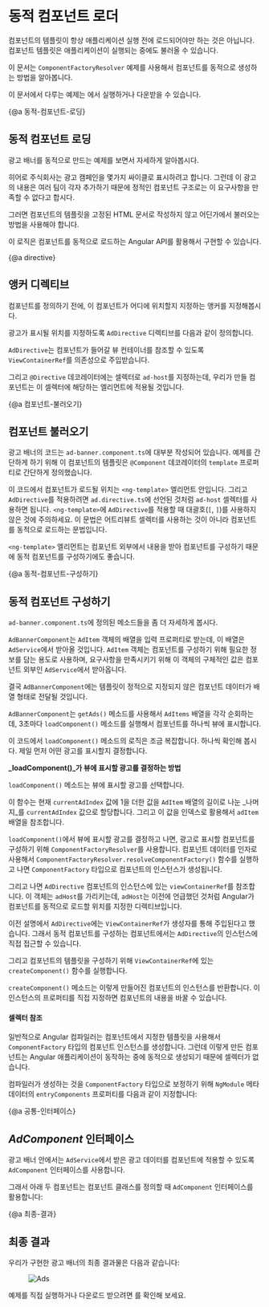 <!--
# Dynamic Component Loader
-->
# 동적 컴포넌트 로더

<!--
Component templates are not always fixed. An application may need to load new components at runtime.
-->
컴포넌트의 템플릿이 항상 애플리케이션 실행 전에 로드되어야만 하는 것은 아닙니다. 컴포넌트 템플릿은 애플리케이션이 실행되는 중에도 불러올 수 있습니다.

<!--
This cookbook shows you how to use `ComponentFactoryResolver` to add components dynamically.
-->
이 문서는 `ComponentFactoryResolver` 예제를 사용해서 컴포넌트를 동적으로 생성하는 방법을 알아봅니다.

<!--
See the <live-example name="dynamic-component-loader"></live-example>
of the code in this cookbook.
-->
이 문서에서 다루는 예제는 <live-example name="dynamic-component-loader"></live-example>에서 실행하거나 다운받을 수 있습니다.

<!--
{@a dynamic-loading}
-->
{@a 동적-컴포넌트-로딩}

<!--
## Dynamic component loading
-->
## 동적 컴포넌트 로딩

<!--
The following example shows how to build a dynamic ad banner.
-->
광고 배너를 동적으로 만드는 예제를 보면서 자세하게 알아봅시다.

<!--
The hero agency is planning an ad campaign with several different
ads cycling through the banner. New ad components are added
frequently by several different teams. This makes it impractical
to use a template with a static component structure.
-->
히어로 주식회사는 광고 캠페인을 몇가지 싸이클로 표시하려고 합니다. 그런데 이 광고의 내용은 여러 팀이 각자 추가하기 때문에 정적인 컴포넌트 구조로는 이 요구사항을 만족할 수 없다고 합시다.

<!--
Instead, you need a way to load a new component without a fixed
reference to the component in the ad banner's template.
-->
그러면 컴포넌트의 템플릿을 고정된 HTML 문서로 작성하지 않고 어딘가에서 불러오는 방법을 사용해야 합니다.

<!--
Angular comes with its own API for loading components dynamically.
-->
이 로직은 컴포넌트를 동적으로 로드하는 Angular API를 활용해서 구현할 수 있습니다.

{@a directive}

<!--
## The anchor directive
-->
## 앵커 디렉티브

<!--
Before you can add components you have to define an anchor point
to tell Angular where to insert components.
-->
컴포넌트를 정의하기 전에, 이 컴포넌트가 어디에 위치할지 지정하는 앵커를 지정해봅시다.

<!--
The ad banner uses a helper directive called `AdDirective` to
mark valid insertion points in the template.
-->
광고가 표시될 위치를 지정하도록 `AdDirective` 디렉티브를 다음과 같이 정의합니다.

<code-example path="dynamic-component-loader/src/app/ad.directive.ts" title="src/app/ad.directive.ts" linenums="false">

</code-example>


<!--
`AdDirective` injects `ViewContainerRef` to gain access to the view
container of the element that will host the dynamically added component.
-->
`AdDirective`는 컴포넌트가 들어갈 뷰 컨테이너를 참조할 수 있도록 `ViewContainerRef`를 의존성으로 주입받습니다.

<!--
In the `@Directive` decorator, notice the selector name, `ad-host`;
that's what you use to apply the directive to the element.
The next section shows you how.
-->
그리고 `@Directive` 데코레이터에는 셀렉터로 `ad-host`를 지정하는데, 우리가 만들 컴포넌트는 이 셀렉터에 해당하는 엘리먼트에 적용될 것입니다.

<!--
{@a loading-components}
-->
{@a 컴포넌트-불러오기}

<!--
## Loading components
-->
## 컴포넌트 불러오기

<!--
Most of the ad banner implementation is in `ad-banner.component.ts`.
To keep things simple in this example, the HTML is in the `@Component`
decorator's `template` property as a template string.
-->
광고 배너의 코드는 `ad-banner.component.ts`에 대부분 작성되어 있습니다.
예제를 간단하게 하기 위해 이 컴포넌트의 템플릿은 `@Component` 데코레이터의 `template` 프로퍼티로 간단하게 정의했습니다.

<!--
The `<ng-template>` element is where you apply the directive you just made.
To apply the `AdDirective`, recall the selector from `ad.directive.ts`,
`ad-host`. Apply that to `<ng-template>` without the square brackets. Now Angular knows
where to dynamically load components.
-->
이 코드에서 컴포넌트가 로드될 위치는 `<ng-template>` 엘리먼트 안입니다.
그리고 `AdDirective`를 적용하려면 `ad.directive.ts`에 선언된 것처럼 `ad-host` 셀렉터를 사용하면 됩니다.
`<ng-template>`에 `AdDirective`를 적용할 때 대괄호(`[`, `]`)를 사용하지 않은 것에 주의하세요.
이 문법은 어트리뷰트 셀렉터를 사용하는 것이 아니라 컴포넌트를 동적으로 로드하는 문법입니다.

<code-example path="dynamic-component-loader/src/app/ad-banner.component.ts" region="ad-host" title="src/app/ad-banner.component.ts (template)" linenums="false">

</code-example>


<!--
The `<ng-template>` element is a good choice for dynamic components
because it doesn't render any additional output.
-->
`<ng-template>` 엘리먼트는 컴포넌트 외부에서 내용을 받아 컴포넌트를 구성하기 때문에 동적 컴포넌트를 구성하기에도 좋습니다.

<!--
{@a resolving-components}
-->
{@a 동적-컴포넌트-구성하기}

<!--
## Resolving components
-->
## 동적 컴포넌트 구성하기

<!--
Take a closer look at the methods in `ad-banner.component.ts`.
-->
`ad-banner.component.ts`에 정의된 메소드들을 좀 더 자세하게 봅시다.

<!--
`AdBannerComponent` takes an array of `AdItem` objects as input,
which ultimately comes from `AdService`.  `AdItem` objects specify
the type of component to load and any data to bind to the
component.`AdService` returns the actual ads making up the ad campaign.
-->
`AdBannerComponent`는 `AdItem` 객체의 배열을 입력 프로퍼티로 받는데, 이 배열은 `AdService`에서 받아올 것입니다.
`AdItem` 객체는 컴포넌트를 구성하기 위해 필요한 정보를 담는 용도로 사용하며, 요구사항을 만족시키기 위해 이 객체의 구체적인 값은 컴포넌트 외부인 `AdService`에서 받아옵니다.

<!--
Passing an array of components to `AdBannerComponent` allows for a
dynamic list of ads without static elements in the template.
-->
결국 `AdBannerComponent`에는 템플릿이 정적으로 지정되지 않은 컴포넌트 데이터가 배열 형태로 전달될 것입니다.

<!--
With its `getAds()` method, `AdBannerComponent` cycles through the array of `AdItems`
and loads a new component every 3 seconds by calling `loadComponent()`.
-->
`AdBannerComponent`는 `getAds()` 메소드를 사용해서 `AdItems` 배열을 각각 순회하는데, 3초마다 `loadComponent()` 메소드를 실행해서 컴포넌트를 하나씩 뷰에 표시합니다.

<code-example path="dynamic-component-loader/src/app/ad-banner.component.ts" region="class" title="src/app/ad-banner.component.ts (excerpt)" linenums="false">

</code-example>


<!--
The `loadComponent()` method is doing a lot of the heavy lifting here.
Take it step by step. First, it picks an ad.
-->
이 코드에서 `loadComponent()` 메소드의 로직은 조금 복잡합니다.
하나씩 확인해 봅시다. 제일 먼저 어떤 광고를 표시할지 결정합니다.

<div class="l-sub-section">


<!--
**How _loadComponent()_ chooses an ad**
-->
**_loadComponent()_가 뷰에 표시할 광고를 결정하는 방법**

<!--
The `loadComponent()` method chooses an ad using some math.
-->
`loadComponent()` 메소드는 뷰에 표시할 광고를 선택합니다.

<!--
First, it sets the `currentAdIndex` by taking whatever it
currently is plus one, dividing that by the length of the `AdItem` array, and
using the _remainder_ as the new `currentAdIndex` value. Then, it uses that
value to select an `adItem` from the array.
-->
이 함수는 현재 `currentAdIndex` 값에 1을 더한 값을 `AdItem` 배열의 길이로 나눈 _나머지_를 `currentAdIndex` 값으로 할당합니다.
그리고 이 값을 인덱스로 활용해서 `adItem` 배열을 참조합니다.

</div>


<!--
After `loadComponent()` selects an ad, it uses `ComponentFactoryResolver`
to resolve a `ComponentFactory` for each specific component.
The `ComponentFactory` then creates an instance of each component.
-->
`loadComponent()`에서 뷰에 표시할 광고를 결정하고 나면, 광고로 표시할 컴포넌트를 구성하기 위해 `ComponentFactoryResolver`를 사용합니다.
컴포넌트 데이터를 인자로 사용해서 `ComponentFactoryResolver.resolveComponentFactory()` 함수를 실행하고 나면 `ComponentFactory` 타입으로 컴포넌트의 인스턴스가 생성됩니다.

<!--
Next, you're targeting the `viewContainerRef` that
exists on this specific instance of the component. How do you know it's
this specific instance? Because it's referring to `adHost` and `adHost` is the
directive you set up earlier to tell Angular where to insert dynamic components.
-->
그리고 나면 `AdDirective` 컴포넌트의 인스턴스에 있는 `viewContainerRef`를 참조합니다.
이 객체는 `adHost`를 가리키는데, `adHost`는 이전에 언급했던 것처럼 Angular가 컴포넌트를 동적으로 로드할 위치를 지정한 디렉티브입니다.

<!--
As you may recall, `AdDirective` injects `ViewContainerRef` into its constructor.
This is how the directive accesses the element that you want to use to host the dynamic component.
-->
이전 설명에서 `AdDirective`에는 `ViewContainerRef`가 생성자를 통해 주입된다고 했습니다.
그래서 동적 컴포넌트를 구성하는 컴포넌트에서는 `AdDirective`의 인스턴스에 직접 접근할 수 있습니다.

<!--
To add the component to the template, you call `createComponent()` on `ViewContainerRef`.
-->
그리고 컴포넌트의 템플릿을 구성하기 위해 `ViewContainerRef`에 있는 `createComponent()` 함수를 실행합니다.

<!--
The `createComponent()` method returns a reference to the loaded component.
Use that reference to interact with the component by assigning to its properties or calling its methods.
-->
`createComponent()` 메소드는 이렇게 만들어진 컴포넌트의 인스턴스를 반환합니다.
이 인스턴스의 프로퍼티를 직접 지정하면 컴포넌트의 내용을 바꿀 수 있습니다.

<!--
{@a selector-references}
-->

<!--
#### Selector references
-->
#### 셀렉터 참조

<!--
Generally, the Angular compiler generates a `ComponentFactory`
for any component referenced in a template. However, there are
no selector references in the templates for
dynamically loaded components since they load at runtime.
-->
일반적으로 Angular 컴파일러는 컴포넌트에서 지정한 템플릿을 사용해서 `ComponentFactory` 타입의 컴포넌트 인스턴스를 생성합니다.
그런데 이렇게 만든 컴포넌트는 Angular 애플리케이션이 동작하는 중에 동적으로 생성되기 때문에 셀렉터가 없습니다.

<!--
To ensure that the compiler still generates a factory,
add dynamically loaded components to the `NgModule`'s `entryComponents` array:
-->
컴파일러가 생성하는 것을 `ComponentFactory` 타입으로 보정하기 위해 `NgModule` 메타데이터의 `entryComponents` 프로퍼티를 다음과 같이 지정합니다:

<code-example path="dynamic-component-loader/src/app/app.module.ts" region="entry-components" title="src/app/app.module.ts (entry components)" linenums="false">

</code-example>


<!--
{@a common-interface}
-->
{@a 공통-인터페이스}

<!--
## The _AdComponent_ interface
-->
## _AdComponent_ 인터페이스

<!--
In the ad banner, all components implement a common `AdComponent` interface to
standardize the API for passing data to the components.
-->
광고 배너 안에서는 `AdService`에서 받은 광고 데이터를 컴포넌트에 적용할 수 있도록 `AdComponent` 인터페이스를 사용합니다.

<!--
Here are two sample components and the `AdComponent` interface for reference:
-->
그래서 아래 두 컴포넌트는 컴포넌트 클래스를 정의할 때 `AdComponent` 인터페이스를 활용합니다:

<code-tabs>

  <code-pane title="hero-job-ad.component.ts" path="dynamic-component-loader/src/app/hero-job-ad.component.ts">

  </code-pane>

  <code-pane title="hero-profile.component.ts" path="dynamic-component-loader/src/app/hero-profile.component.ts">

  </code-pane>

  <code-pane title="ad.component.ts" path="dynamic-component-loader/src/app/ad.component.ts">

  </code-pane>

</code-tabs>


<!--
{@a final-ad-baner}
-->
{@a 최종-결과}

<!--
## Final ad banner
-->
## 최종 결과

<!--
 The final ad banner looks like this:
-->
우리가 구현한 광고 배너의 최종 결과물은 다음과 같습니다:

<figure>
  <img src="generated/images/guide/dynamic-component-loader/ads.gif" alt="Ads">
</figure>


<!--
See the <live-example name="dynamic-component-loader"></live-example>.
-->
예제를 직접 실행하거나 다운로드 받으려면 <live-example name="dynamic-component-loader"></live-example>를 확인해 보세요.